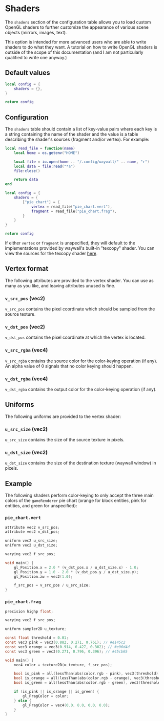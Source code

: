 # Shaders

The `shaders` section of the configuration table allows you to load custom
OpenGL shaders to further customize the appearance of various scene objects
(mirrors, images, text).

<div class="warning">

This option is intended for more advanced users who are able to write shaders
to do what they want. A tutorial on how to write OpenGL shaders is outside of
the scope of this documentation (and I am not particularly qualified to write
one anyway.)

</div>

## Default values

```lua
local config = {
    shaders = {},
}

return config
```

## Configuration

The `shaders` table should contain a list of key-value pairs where each key
is a string containing the name of the shader and the value is a table
describing the shader's sources (fragment and/or vertex). For example:

```lua
local read_file = function(name)
    local home = os.getenv("HOME")

    local file = io.open(home .. "/.config/waywall/" .. name, "r")
    local data = file:read("*a")
    file:close()

    return data
end

local config = {
    shaders = {
        ["pie_chart"] = {
            vertex = read_file("pie_chart.vert"),
            fragment = read_file("pie_chart.frag"),
        }
    }
}

return config
```

If either `vertex` or `fragment` is unspecified, they will default to the
implementations provided by waywall's built-in "texcopy" shader. You can
view the sources for the texcopy shader [here](https://github.com/tesselslate/waywall/tree/main/waywall/glsl).

## Vertex format

The following attributes are provided to the vertex shader. You can use as many
as you like, and leaving attributes unused is fine.

### `v_src_pos` (vec2)

`v_src_pos` contains the pixel coordinate which should be sampled from the
source texture.

### `v_dst_pos` (vec2)

`v_dst_pos` contains the pixel coordinate at which the vertex is located.

### `v_src_rgba` (vec4)

`v_src_rgba` contains the source color for the color-keying operation (if any).
An alpha value of 0 signals that no color keying should happen.

### `v_dst_rgba` (vec4)

`v_dst_rgba` contains the output color for the color-keying operation (if any).

## Uniforms

The following uniforms are provided to the vertex shader:

### `u_src_size` (vec2)

`u_src_size` contains the size of the source texture in pixels.

### `u_dst_size` (vec2)

`u_dst_size` contains the size of the destination texture (waywall window) in
pixels.

## Example

The following shaders perform color-keying to only accept the three main colors
of the `gameRenderer` pie chart (orange for block entities, pink for entities,
and green for unspecified):

### `pie_chart.vert`

```c
attribute vec2 v_src_pos;
attribute vec2 v_dst_pos;

uniform vec2 u_src_size;
uniform vec2 u_dst_size;

varying vec2 f_src_pos;

void main() {
    gl_Position.x = 2.0 * (v_dst_pos.x / u_dst_size.x) - 1.0;
    gl_Position.y = 1.0 - 2.0 * (v_dst_pos.y / u_dst_size.y);
    gl_Position.zw = vec2(1.0);

    f_src_pos = v_src_pos / u_src_size;
}
```

### `pie_chart.frag`

```c
precision highp float;

varying vec2 f_src_pos;

uniform sampler2D u_texture;

const float threshold = 0.01;
const vec3 pink = vec3(0.882, 0.271, 0.761); // #e145c2
const vec3 orange = vec3(0.914, 0.427, 0.302); // #e96d4d
const vec3 green = vec3(0.271, 0.796, 0.396); // #45cb65

void main() {
    vec4 color = texture2D(u_texture, f_src_pos);

    bool is_pink = all(lessThan(abs(color.rgb - pink), vec3(threshold)));
    bool is_orange = all(lessThan(abs(color.rgb - orange), vec3(threshold)));
    bool is_green = all(lessThan(abs(color.rgb - green), vec3(threshold)));

    if (is_pink || is_orange || is_green) {
        gl_FragColor = color;
    } else {
        gl_FragColor = vec4(0.0, 0.0, 0.0, 0.0);
    }
}
```
